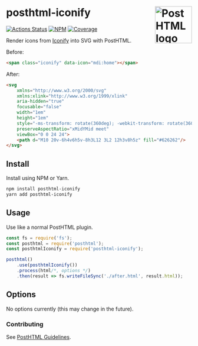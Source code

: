 # posthtml-iconify <img align="right" height="100" title="PostHTML logo" src="http://posthtml.github.io/posthtml/logo.svg">

[![Actions Status][action]][action-url]
[![NPM][npm]][npm-url]
[![Coverage][cover]][cover-badge]

Render icons from [Iconify](https://iconify.design) into SVG with PostHTML.

Before:
```html
<span class="iconify" data-icon="mdi:home"></span>
```

After:
```html
<svg
    xmlns="http://www.w3.org/2000/svg"
    xmlns:xlink="http://www.w3.org/1999/xlink"
    aria-hidden="true" 
    focusable="false"
    width="1em" 
    height="1em" 
    style="-ms-transform: rotate(360deg); -webkit-transform: rotate(360deg); transform: rotate(360deg);" 
    preserveAspectRatio="xMidYMid meet" 
    viewBox="0 0 24 24">
    <path d="M10 20v-6h4v6h5v-8h3L12 3L2 12h3v8h5z" fill="#626262"/>
</svg>
```

## Install

Install using NPM or Yarn.

```bash
npm install posthtml-iconify
yarn add posthtml-iconify
```

## Usage

Use like a normal PostHTML plugin.

```js
const fs = require('fs');
const posthtml = require('posthtml');
const posthtmlIconify = require('posthtml-iconify');

posthtml()
    .use(posthtmlIconify())
    .process(html/*, options */)
    .then(result => fs.writeFileSync('./after.html', result.html));
```

## Options

No options currently (this may change in the future).

### Contributing

See [PostHTML Guidelines](https://github.com/posthtml/posthtml/tree/master/docs).

[action]: https://github.com/arm32x/posthtml-iconify/workflows/Actions%20Status/badge.svg
[action-url]: https://github.com/arm32x/posthtml-iconify/actions?query=workflow%3A%22CI+tests%22

[npm]: https://img.shields.io/npm/v/posthtml-iconify.svg
[npm-url]: https://npmjs.com/package/posthtml-iconify

[style]: https://img.shields.io/badge/code_style-XO-5ed9c7.svg
[style-url]: https://github.com/xojs/xo

[cover]: https://coveralls.io/repos/arm32x/posthtml-iconify/badge.svg?branch=master
[cover-badge]: https://coveralls.io/r/arm32x/posthtml-iconify?branch=master

